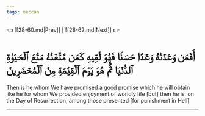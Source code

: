 ```yaml
---
tags: meccan
---
```


👈 [[28-60.md|Prev]] | [[28-62.md|Next]] 👉

# أَفَمَن وَعَدۡنَٰهُ وَعۡدًا حَسَنٗا فَهُوَ لَٰقِيهِ كَمَن مَّتَّعۡنَٰهُ مَتَٰعَ ٱلۡحَيَوٰةِ ٱلدُّنۡيَا ثُمَّ هُوَ يَوۡمَ ٱلۡقِيَٰمَةِ مِنَ ٱلۡمُحۡضَرِينَ

Then is he whom We have promised a good promise which he will obtain like he for whom We provided enjoyment of worldly life [but] then he is, on the Day of Resurrection, among those presented [for punishment in Hell]

---

